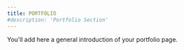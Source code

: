 ```yaml
---
title: PORTFOLIO
#description: 'Portfolio Section'
---
```


You'll add here a general introduction of your portfolio page.
